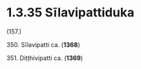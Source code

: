 

# 1.3.35 Sīlavipattiduka




(157.)

350\. Sīlavipatti ca. (**1368**)

351\. Diṭṭhivipatti ca. (**1369**)



